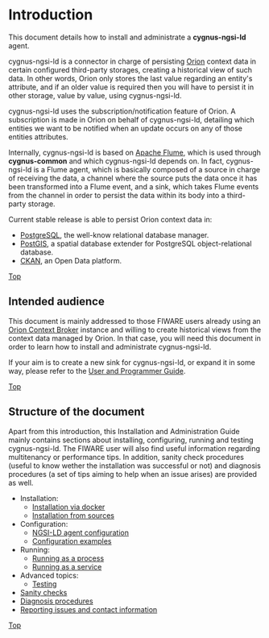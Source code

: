 # <a name="top"></a>Introduction
This document details how to install and administrate a **cygnus-ngsi-ld** agent.

cygnus-ngsi-ld is a connector in charge of persisting [Orion](https://github.com/telefonicaid/fiware-orion) context data in certain configured third-party storages, creating a historical view of such data. In other words, Orion only stores the last value regarding an entity's attribute, and if an older value is required then you will have to persist it in other storage, value by value, using cygnus-ngsi-ld.

cygnus-ngsi-ld uses the subscription/notification feature of Orion. A subscription is made in Orion on behalf of cygnus-ngsi-ld, detailing which entities we want to be notified when an update occurs on any of those entities attributes.

Internally, cygnus-ngsi-ld is based on [Apache Flume](http://flume.apache.org/), which is used through **cygnus-common** and which cygnus-ngsi-ld depends on. In fact, cygnus-ngsi-ld is a Flume agent, which is basically composed of a source in charge of receiving the data, a channel where the source puts the data once it has been transformed into a Flume event, and a sink, which takes Flume events from the channel in order to persist the data within its body into a third-party storage.

Current stable release is able to persist Orion context data in:

* [PostgreSQL](http://www.postgresql.org/), the well-know relational database manager.
* [PostGIS](http://postgis.net/), a spatial database extender for PostgreSQL object-relational database.
* [CKAN](http://ckan.org/), an Open Data platform. 

[Top](#top)

## Intended audience
This document is mainly addressed to those FIWARE users already using an [Orion Context Broker](https://github.com/telefonicaid/fiware-orion) instance and willing to create historical views from the context data managed by Orion. In that case, you will need this document in order to learn how to install and administrate cygnus-ngsi-ld.

If your aim is to create a new sink for cygnus-ngsi-ld, or expand it in some way, please refer to the [User and Programmer Guide](../user_and_programmer_guide/introduction.md).

[Top](#top)

## Structure of the document
Apart from this introduction, this Installation and Administration Guide mainly contains sections about installing, configuring, running and testing cygnus-ngsi-ld. The FIWARE user will also find useful information regarding multitenancy or performance tips. In addition, sanity check procedures (useful to know wether the installation was successful or not) and diagnosis procedures (a set of tips aiming to help when an issue arises) are provided as well.

* Installation:
    * [Installation via docker](./install_with_docker.md)
    * [Installation from sources](./install_from_sources.md)
* Configuration:
    * [NGSI-LD agent configuration](./ngsi_agent_conf.md)
    * [Configuration examples](./configuration_examples.md)
* Running:
    * [Running as a process](./running_as_process.md)
    * [Running as a service](./running_as_service.md)
* Advanced topics:
    * [Testing](./testing.md)
* [Sanity checks](./sanity_checks.md)
* [Diagnosis procedures](./diagnosis_procedures.md)
* [Reporting issues and contact information](./issues_and_contact.md)


[Top](#top)
